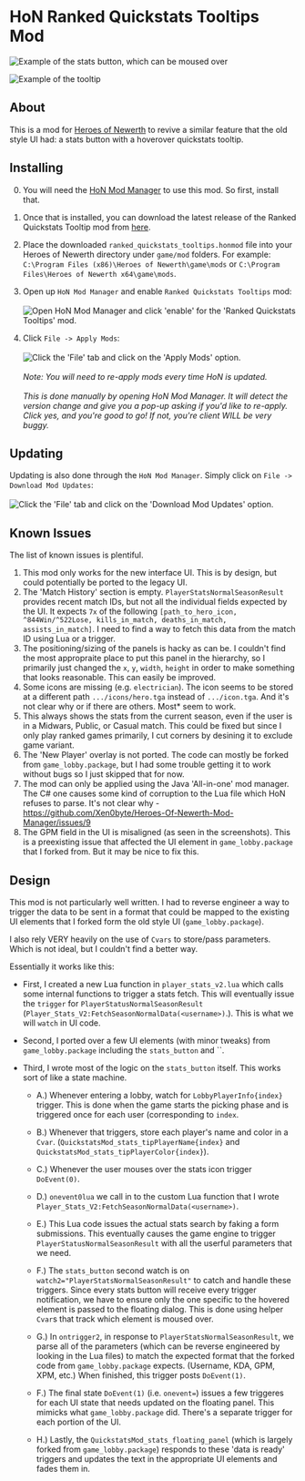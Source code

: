 # HoN Ranked Quickstats Tooltips Mod

![Example of the stats button, which can be moused over](https://i.imgur.com/wZh44BC.png)

![Example of the tooltip](https://i.imgur.com/REjgLyq.png)

## About

This is a mod for [Heroes of Newerth](http://www.heroesofnewerth.com) to revive a similar feature that the old style UI had: a stats button with a hoverover quickstats tooltip.

## Installing
0. You will need the [HoN Mod Manager](https://forums.heroesofnewerth.com/index.php?/topic/112-hon-mod-manager-download/) to use this mod. So first, install that.

1. Once that is installed, you can download the latest release of the Ranked Quickstats Tooltip mod from [here](https://github.com/mrhappyasthma/HoN-RankedQuickstats-Tooltips/releases/download/Latest/ranked_quickstats_tooltips.honmod).

2. Place the downloaded `ranked_quickstats_tooltips.honmod` file into your Heroes of Newerth directory under `game/mod` folders. For example: `C:\Program Files (x86)\Heroes of Newerth\game\mods` or `C:\Program Files\Heroes of Newerth x64\game\mods`.

3. Open up `HoN Mod Manager` and enable `Ranked Quickstats Tooltips` mod: <br/><br/>
![Open HoN Mod Manager and click 'enable' for the 'Ranked Quickstats Tooltips' mod.](https://i.imgur.com/xiYSHO3.png) 

4. Click `File -> Apply Mods`: <br/><br/>
![Click the 'File' tab and click on the 'Apply Mods' option.](https://i.imgur.com/N7TweIL.png) <br/><br/>
*Note: You will need to re-apply mods every time HoN is updated.* <br/><br/>
*This is done manually by opening HoN Mod Manager. It will detect the version change and give you a pop-up asking if you'd like to re-apply. Click yes, and you're good to go! If not, you're client WILL be very buggy.*

## Updating
Updating is also done through the `HoN Mod Manager`. Simply click on `File -> Download Mod Updates`: <br/><br/>
![Click the 'File' tab and click on the 'Download Mod Updates' option.](http://i.imgur.com/rbdQZzu.png)

## Known Issues

The list of known issues is plentiful.

1. This mod only works for the new interface UI. This is by design, but could potentially be ported to the legacy UI.
2. The 'Match History' section is empty. `PlayerStatsNormalSeasonResult` provides recent match IDs, but not all the individual fields expected by the UI. It expects `7x` of the following `[path_to_hero_icon, ^844Win/^522Lose, kills_in_match, deaths_in_match, assists_in_match]`. I need to find a way to fetch this data from the match ID using Lua or a trigger.
3. The positioning/sizing of the panels is hacky as can be. I couldn't find the most appropraite place to put this panel in the hierarchy, so I primarily just changed the `x`, `y`, `width`, `height` in order to make something that looks reasonable. This can easily be improved.
4. Some icons are missing (e.g. `electrician`). The icon seems to be stored at a different path `.../icons/hero.tga` instead of `.../icon.tga`. And it's not clear why or if there are others. Most* seem to work.
5. This always shows the stats from the current season, even if the user is in a Midwars, Public, or Casual match. This could be fixed but since I only play ranked games primarily, I cut corners by desining it to exclude game variant.
6. The 'New Player' overlay is not ported. The code can mostly be forked from `game_lobby.package`, but I had some trouble getting it to work without bugs so I just skipped that for now.
7. The mod can only be applied using the Java 'All-in-one' mod manager. The C# one causes some kind of corruption to the Lua file which HoN refuses to parse. It's not clear why - https://github.com/Xen0byte/Heroes-Of-Newerth-Mod-Manager/issues/9
8. The GPM field in the UI is misaligned (as seen in the screenshots). This is a preexisting issue that affected the UI element in `game_lobby.package` that I forked from. But it may be nice to fix this.

## Design

This mod is not particularly well written. I had to reverse engineer a way to trigger the data to be sent in a format that could be mapped to the existing UI elements that I forked form the old style UI (`game_lobby.package`).

I also rely VERY heavily on the use of `Cvars` to store/pass parameters. Which is not ideal, but I couldn't find a better way.

Essentially it works like this:

- First, I created a new Lua function in `player_stats_v2.lua` which calls some internal functions to trigger a stats fetch. This will eventually issue the `trigger` for `PlayerStatusNormalSeasonResult` (`Player_Stats_V2:FetchSeasonNormalData(<username>)`.). This is what we will `watch` in UI code.

- Second, I ported over a few UI elements (with minor tweaks) from `game_lobby.package` including the `stats_button` and ``.

- Third, I wrote most of the logic on the `stats_button` itself. This works sort of like a state machine.

    - A.) Whenever entering a lobby, watch for `LobbyPlayerInfo{index}` trigger. This is done when the game starts the picking phase and is triggered once for each user (corresponding to `index`.

    - B.) Whenever that triggers, store each player's name and color in a `Cvar`. (`QuickstatsMod_stats_tipPlayerName{index}` and `QuickstatsMod_stats_tipPlayerColor{index}`).

    - C.) Whenever the user mouses over the stats icon trigger `DoEvent(0)`.

    - D.) `onevent0lua` we call in to the custom Lua function that I wrote ` Player_Stats_V2:FetchSeasonNormalData(<username>)`.

    - E.) This Lua code issues the actual stats search by faking a form submissions. This eventually causes the game engine to trigger `PlayerStatusNormalSeasonResult` with all the userful parameters that we need.

    - F.) The `stats_button` second watch is on `watch2="PlayerStatsNormalSeasonResult"` to catch and handle these triggers. Since every stats button will receive every trigger notification, we have to ensure only the one specific to the hovered element is passed to the floating dialog. This is done using helper `Cvar`s that track which element is moused over.

    - G.) In `ontrigger2`, in response to `PlayerStatsNormalSeasonResult`, we parse all of the parameters (which can be reverse engineered by looking in the Lua files) to match the expected format that the forked code from `game_lobby.package` expects. (Username, KDA, GPM, XPM, etc.) When finished, this trigger posts `DoEvent(1)`.

    - F.) The final state `DoEvent(1)` (i.e. `onevent=`) issues a few triggeres for each UI state that needs updated on the floating panel. This mimicks what `game_lobby.package` did. There's a separate trigger for each portion of the UI.

    - H.) Lastly, the `QuickstatsMod_stats_floating_panel` (which is largely forked from `game_lobby.package`) responds to these 'data is ready' triggers and updates the text in the appropriate UI elements and fades them in.
